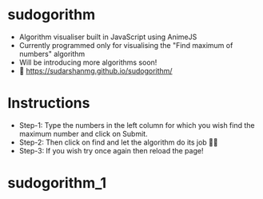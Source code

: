 # sudogorithm
- Algorithm visualiser built in JavaScript using AnimeJS
- Currently programmed only for visualising the "Find maximum of numbers" algorithm
- Will be introducing more algorithms soon!
- 🔗 https://sudarshanmg.github.io/sudogorithm/
# Instructions
- Step-1: Type the numbers in the left column for which you wish find the maximum number and click on Submit.
- Step-2: Then click on find and let the algorithm do its job 👍🏻
- Step-3: If you wish try once again then reload the page!
# sudogorithm_1
